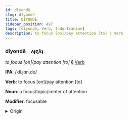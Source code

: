 ```yaml
---
id: dîyondê
slug: dîyondê
title: DÎYONDÊ
sidebar_position: 497
tags: [dîyondê, Verb, Indo-Iranian]
description: to focus [on]/pay attention [to] § Verb
---
```


### dîyondê&emsp;<span kind="abugida">ʌɟɀ̃ʌʇ</span>

*to focus [on]/pay attention [to]* **§** [Verb](../../tags/Verb)

**IPA**: /ˈdi.jɑn.de/

**Verb**: to focus [on]/pay attention [to]

**Noun**: a focus/topic/center of attention

**Modifier**: focusable

<details>
    <summary>Origin</summary>
    Hindi ध्यान दे dhyān de /d̪ʱjɑːn/+/d̪eː/<br/>
    <em>Indo-Iranian Language Family</em>
</details>